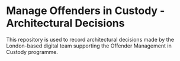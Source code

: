 # Manage Offenders in Custody - Architectural Decisions

This repository is used to record architectural decisions made by the
London-based digital team supporting the Offender Management in Custody
programme.
